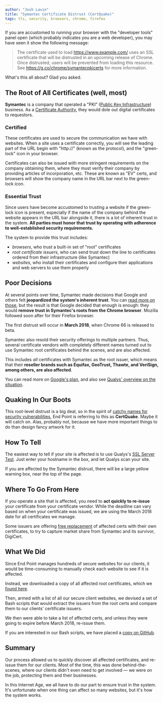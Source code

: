 ```yaml
---
author: "Josh Lavin"
title: "Symantec Certificate Distrust (CertQuake)"
tags: tls, security, browsers, chrome, firefox
---
```


If you are accustomed to running your browser with the "developer tools"
panel open (which probably indicates you are a web developer), you may
have seen it show the following message:

> The certificate used to load https://www.example.com/ uses an SSL
> certificate that will be distrusted in an upcoming release of Chrome.
> Once distrusted, users will be prevented from loading this resource.
> See https://g.co/chrome/symantecpkicerts for more information.

What's this all about? Glad you asked.

## The Root of All Certificates (well, most)

**Symantec** is a company that operated a "PKI" ([Public Key Infrastructure](https://en.wikipedia.org/wiki/Public_key_infrastructure)) business. As a [Certificate Authority](https://en.wikipedia.org/wiki/Certificate_authority), they would dole out digital certificates to requestors. 

### Certified

These certificates are used to secure the communication we have with
websites. When a site uses a certificate correctly, you will see the
leading part of the URL begin with "http://" (known as the protocol),
and the "green-lock" icon in your browser.

Certificates can also be issued with more stringent requirements on the
company obtaining them, where they must verify their company by
providing articles of incorporation, etc. These are known as "EV" certs,
and browsers will show the company name in the URL bar next to the green-
lock icon.

### Essential Trust

Since users have become accustomed to trusting a website if the green-lock
icon is present, especially if the name of the company behind the
website appears in the URL bar alongside it, there is a lot of inherent
trust in the system. **All parties must honor that trust by operating
with adherence to well-established security requirements.**

The system to provide this trust includes:

- *browsers*, who trust a built-in set of "root" certificates
- *root certificate issuers*, who can send trust down the line to
  certificates ordered from their infrastructure (like Symantec)
- *websites*, who install their certificates and configure their
  applications and web servers to use them properly

## Poor Decisions

At several points over time, Symantec made decisions that Google and others felt **jeopardized the system's inherent trust**. You can [read more on those](https://wiki.mozilla.org/CA:Symantec_Issues), but the result is that Google decided that enough is enough: they would **remove trust in Symantec's roots from the Chrome browser**. Mozilla followed soon after for their Firefox browser.

The first distrust will occur in **March 2018**, when Chrome 66 is released to beta.

Symantec also resold their security offerings to multiple partners.
Thus, several certificate vendors with completely different names turned
out to use Symantec root certificates behind the scenes, and are also affected.

This includes *all* certificates with Symantec as the root issuer, which
means that their **reseller brands such as Equifax, GeoTrust, Thawte,
and VeriSign, among others, are also affected**.

You can read more on [Google's plan](https://security.googleblog.com/2017/09/chromes-plan-to-distrust-symantec.html), and also see [Qualys' overview on the situation](https://blog.qualys.com/ssllabs/2017/09/26/google-and-mozilla-deprecating-existing-symantec-certificates).

## Quaking In Our Boots

This root-level distrust is a big deal, so in the spirit of [catchy names for security vulnerabilities](https://medium.com/threat-intel/bug-branding-heartbleed-14ef1a64047f), End Point is referring to this as **CertQuake**. Maybe it will catch on. Alas, probably not, because we have more important things to do than design fancy artwork for it.

## How To Tell

The easiest way to tell if your site is affected is to use Qualys's [SSL Server Test](https://www.ssllabs.com/ssltest/index.html). Just enter your hostname in the box, and let Qualys scan your site. 

If you are affected by the Symantec distrust, there will be a large
yellow warning box, near the top of the page.

## Where To Go From Here

If you operate a site that is affected, you need to **act quickly to re-issue**
your certificate from your certificate vendor. While the deadline
can vary based on when your certificate was issued, we are using the
March 2018 date for all certificates we manage.

Some issuers are offering [free replacement](https://www.namecheap.com/symantec-replace/) of affected certs with their
own certificates, to try to capture market share from Symantec and its
survivor, DigiCert.

## What We Did

Since End Point manages hundreds of secure websites for our clients,
it would be time-consuming to manually check each website to see if it
is affected.

Instead, we downloaded a copy of all affected root certificates, which we [found here](https://chromium.googlesource.com/chromium/src/+/master/net/data/ssl/symantec/roots/).

Then, armed with a list of all our secure client websites, we devised a
set of Bash scripts that would extract the issuers from the root certs
and compare them to our clients' certificate issuers.

We then were able to take a list of affected certs, and unless they
were going to expire before March 2018, re-issue them.

If you are interested in our Bash scripts, we have placed a [copy on GitHub](https://github.com/jdigory/symantec-distrust).

## Summary

Our process allowed us to quickly discover all affected certificates,
and re-issue them for our clients. Most of the time, this was done behind-the-scenes,
where our clients didn't even need to get involved &mdash; we
were on the job, protecting them and their businesses.

In this Internet Age, we all have to do our part to ensure trust in the
system. It's unfortunate when one thing can affect so many websites, but
it's how the system works.
